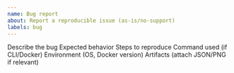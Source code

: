 ```yaml
---
name: Bug report
about: Report a reproducible issue (as‑is/no‑support)
labels: bug
---
```


Describe the bug
Expected behavior
Steps to reproduce
Command used (if CLI/Docker)
Environment (OS, Docker version)
Artifacts (attach JSON/PNG if relevant)


